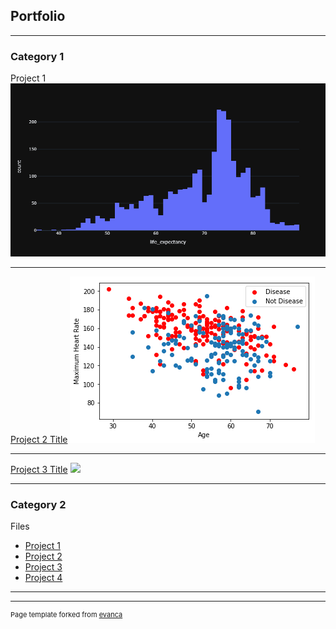 ## Portfolio

---

### Category 1 

Project 1
<img src="/life_expectancy.png.png?raw=true"/>

---
[Project 2 Title](http://example.com/)
<img src="/Heart Rate.png?raw=true"/>

---
[Project 3 Title](http://example.com/)
<img src="images/dummy_thumbnail.jpg?raw=true"/>

---

### Category 2 
   Files

- [Project 1 ](https://github.com/dntenai/dntenai.github.io/blob/main/life%20_expectancy.ipynb)
- [Project 2 ](http://example.com/)
- [Project 3 ](http://example.com/)
- [Project 4 ](http://example.com/)


---




---
<p style="font-size:11px">Page template forked from <a href="https://github.com/evanca/quick-portfolio">evanca</a></p>
<!-- Remove above link if you don't want to attibute -->
